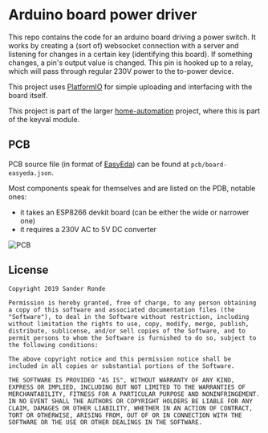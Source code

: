 # Arduino board power driver

This repo contains the code for an arduino board driving a power switch. It works by creating a (sort of) websocket connection with a server and listening for changes in a certain key (identifying this board). If something changes, a pin's output value is changed. This pin is hooked up to a relay, which will pass through regular 230V power to the to-power device.

This project uses [PlatformIO](https://platformio.org/) for simple uploading and interfacing with the board itself.

This project is part of the larger [home-automation](https://github.com/SanderRonde/home-automation) project, where this is part of the keyval module.

## PCB

PCB source file (in format of [EasyEda](https://easyeda.com)) can be found at `pcb/board-easyeda.json`.

Most components speak for themselves and are listed on the PDB, notable ones:
- it takes an ESP8266 devkit board (can be either the wide or narrower one)
- it requires a 230V AC to 5V DC converter

![PCB](./pcb//board.png)


## License

```text
Copyright 2019 Sander Ronde

Permission is hereby granted, free of charge, to any person obtaining a copy of this software and associated documentation files (the "Software"), to deal in the Software without restriction, including without limitation the rights to use, copy, modify, merge, publish, distribute, sublicense, and/or sell copies of the Software, and to permit persons to whom the Software is furnished to do so, subject to the following conditions:

The above copyright notice and this permission notice shall be included in all copies or substantial portions of the Software.

THE SOFTWARE IS PROVIDED "AS IS", WITHOUT WARRANTY OF ANY KIND, EXPRESS OR IMPLIED, INCLUDING BUT NOT LIMITED TO THE WARRANTIES OF MERCHANTABILITY, FITNESS FOR A PARTICULAR PURPOSE AND NONINFRINGEMENT. IN NO EVENT SHALL THE AUTHORS OR COPYRIGHT HOLDERS BE LIABLE FOR ANY CLAIM, DAMAGES OR OTHER LIABILITY, WHETHER IN AN ACTION OF CONTRACT, TORT OR OTHERWISE, ARISING FROM, OUT OF OR IN CONNECTION WITH THE SOFTWARE OR THE USE OR OTHER DEALINGS IN THE SOFTWARE.
```